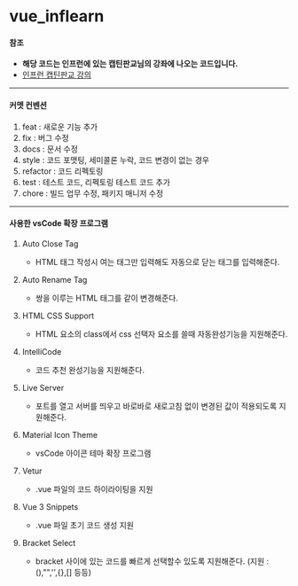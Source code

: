 # vue_inflearn
#### 참조
- **해당 코드는 인프런에 있는 캡틴판교님의 강좌에 나오는 코드입니다.**
- [인프런 캡틴판교 강의](https://www.inflearn.com/course/age-of-vuejs/dashboard)
------------------
#### 커멧 컨벤션
1. feat : 새로운 기능 추가
2. fix : 버그 수정
3. docs : 문서 수정
4. style : 코드 포맷팅, 세미콜론 누락, 코드 변경이 없는 경우
5. refactor : 코드 리펙토링
6. test : 테스트 코드, 리펙토링 테스트 코드 추가
7. chore : 빌드 업무 수정, 패키지 매니저 수정
-------------------
#### 사용한 vsCode 확장 프로그램
1. Auto Close Tag

    - HTML 태그 작성시 여는 태그만 입력해도 자동으로 닫는 태그를 입력해준다.
2. Auto Rename Tag

    - 쌍을 이루는 HTML 태그를 같이 변경해준다.
3. HTML CSS Support

    - HTML 요소의 class에서 css 선택자 요소를 쓸때 자동완성기능을 지원해준다.
4. IntelliCode

    - 코드 추천 완성기능을 지원해준다.
5. Live Server

    - 포트를 열고 서버를 띄우고 바로바로 새로고침 없이 변경된 값이 적용되도록 지원해준다.
6. Material Icon Theme

    - vsCode 아이콘 테마 확장 프로그램
7. Vetur

    - .vue 파일의 코드 하이라이팅을 지원
8. Vue 3 Snippets

    - .vue 파일 초기 코드 생성 지원
9. Bracket Select  

    - bracket 사이에 있는 코드를 빠르게 선택할수 있도록 지원해준다. (지원 : (),"",'',{},[] 등등)
